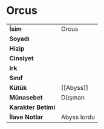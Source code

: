# Orcus   
|  |  |  
|---|---|  
| **İsim** | Orcus|  
| **Soyadı** | |  
| **Hizip** | |  
| **Cinsiyet** | |  
| **Irk** | |  
| **Sınıf** | |  
| **Kütük** | [[Abyss]]|  
| **Münasebet** | Düşman|  
| **Karakter Betimi** | |  
| **İlave Notlar** | Abyss lordu|  
